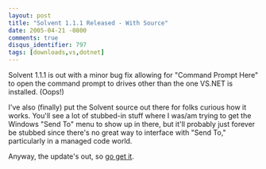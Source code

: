 ```yaml
---
layout: post
title: "Solvent 1.1.1 Released - With Source"
date: 2005-04-21 -0800
comments: true
disqus_identifier: 797
tags: [downloads,vs,dotnet]
---
```

Solvent 1.1.1 is out with a minor bug fix allowing for "Command Prompt
Here" to open the command prompt to drives other than the one VS.NET is
installed. (Oops!)

 I've also (finally) put the Solvent source out there for folks curious
how it works. You'll see a lot of stubbed-in stuff where I was/am trying
to get the Windows "Send To" menu to show up in there, but it'll
probably just forever be stubbed since there's no great way to interface
with "Send To," particularly in a managed code world.

 Anyway, the update's out, so [go get
it](/archive/2004/06/25/solvent-power-toys-for-visual-studio-.net.aspx).
